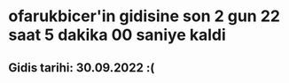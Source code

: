 # ofarukbicer'in gidisine son 2 gun 22 saat 5 dakika 00 saniye kaldi

## Gidis tarihi: 30.09.2022 :(